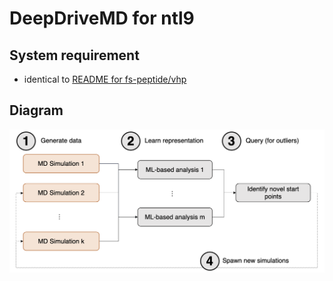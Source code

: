 # DeepDriveMD for ntl9

## System requirement
- identical to [README for fs-peptide/vhp](/microscope/experiments)

## Diagram

![DeepDriveMD_workflow](https://github.com/radical-collaboration/DeepDriveMD/raw/master/papers/Workflows-deepdrivemd.png)
